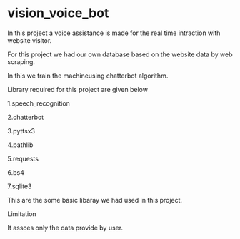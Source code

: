 # vision_voice_bot

In this project a voice assistance is made for the real time intraction with website visitor.

For this project we had our own database based on the website data by web scraping.

In this we train the machineusing chatterbot algorithm.

Library required for this project are given below

1.speech_recognition

2.chatterbot

3.pyttsx3

4.pathlib

5.requests

6.bs4

7.sqlite3

This are the some basic libaray we had used in this project.

Limitation

It assces only the data provide by user.
